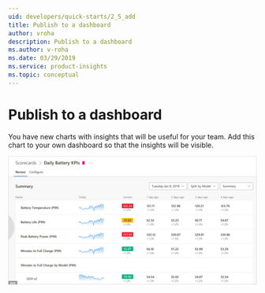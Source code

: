 ```yaml
---
uid: developers/quick-starts/2_5_add
title: Publish to a dashboard
author: vroha
description: Publish to a dashboard
ms.author: v-roha
ms.date: 03/29/2019
ms.service: product-insights
ms.topic: conceptual
---
```


# Publish to a dashboard

You have new charts with insights that will be useful for your team. Add this chart to your own dashboard so that the insights will be visible. 

![Dashboard](dashboard.png)
